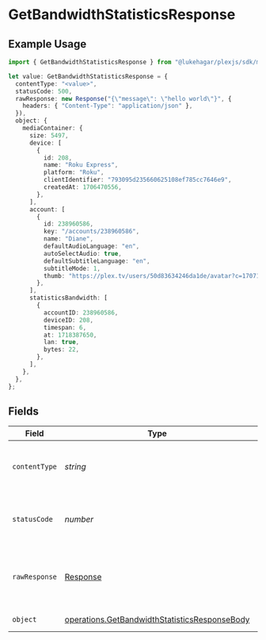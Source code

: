 # GetBandwidthStatisticsResponse

## Example Usage

```typescript
import { GetBandwidthStatisticsResponse } from "@lukehagar/plexjs/sdk/models/operations";

let value: GetBandwidthStatisticsResponse = {
  contentType: "<value>",
  statusCode: 500,
  rawResponse: new Response("{\"message\": \"hello world\"}", {
    headers: { "Content-Type": "application/json" },
  }),
  object: {
    mediaContainer: {
      size: 5497,
      device: [
        {
          id: 208,
          name: "Roku Express",
          platform: "Roku",
          clientIdentifier: "793095d235660625108ef785cc7646e9",
          createdAt: 1706470556,
        },
      ],
      account: [
        {
          id: 238960586,
          key: "/accounts/238960586",
          name: "Diane",
          defaultAudioLanguage: "en",
          autoSelectAudio: true,
          defaultSubtitleLanguage: "en",
          subtitleMode: 1,
          thumb: "https://plex.tv/users/50d83634246da1de/avatar?c=1707110967",
        },
      ],
      statisticsBandwidth: [
        {
          accountID: 238960586,
          deviceID: 208,
          timespan: 6,
          at: 1718387650,
          lan: true,
          bytes: 22,
        },
      ],
    },
  },
};
```

## Fields

| Field                                                                                                                 | Type                                                                                                                  | Required                                                                                                              | Description                                                                                                           |
| --------------------------------------------------------------------------------------------------------------------- | --------------------------------------------------------------------------------------------------------------------- | --------------------------------------------------------------------------------------------------------------------- | --------------------------------------------------------------------------------------------------------------------- |
| `contentType`                                                                                                         | *string*                                                                                                              | :heavy_check_mark:                                                                                                    | HTTP response content type for this operation                                                                         |
| `statusCode`                                                                                                          | *number*                                                                                                              | :heavy_check_mark:                                                                                                    | HTTP response status code for this operation                                                                          |
| `rawResponse`                                                                                                         | [Response](https://developer.mozilla.org/en-US/docs/Web/API/Response)                                                 | :heavy_check_mark:                                                                                                    | Raw HTTP response; suitable for custom response parsing                                                               |
| `object`                                                                                                              | [operations.GetBandwidthStatisticsResponseBody](../../../sdk/models/operations/getbandwidthstatisticsresponsebody.md) | :heavy_minus_sign:                                                                                                    | Bandwidth Statistics                                                                                                  |
